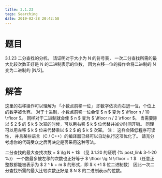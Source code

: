 ```yaml
---
title: 3.1.23
tags: Searching
date: 2019-02-28 20:42:58
---
```


# 题目

3.1.23
二分查找的分析。
请证明对于大小为 N 的符号表，
一次二分查找所需的最大比较次数正好是 N 的二进制表示的位数，
因为右移一位的操作会将二进制的 N 变为二进制的 [N/2]。


# 解答

这里的右移操作可以理解为 「小数点前移一位」
即数字依次向右退一位，个位上的数字被舍弃。
对于十进制，小数点前移一位会使 $ n $  变为 $ \lfloor n / 10 \rfloor $。
同样对于二进制就会使 $ n $ 变为 $ \lfloor n / 2 \rfloor $。
当需要除以 $ 2 $ 的 $ k $ 次幂的时候，可以用右移 $ k $ 位代替并减少时间开销。
同理可以用左移 $ k $ 位来代替乘以 $ 2 $ 的 $ k $ 次幂。
注：
这样会降低程序可读性，
并且某些语言（C / C++）的编译器已经可以自动执行这项优化了。
请充分考虑你的代码受众之后再决定是否采用这种写法。

二分查找的最大查找次数 = $ \lg N + 1$ （见 3.1.20 的证明 {% post_link 3-1-20 %}）
一个数最多被左移的次数也正好等于 $ \lfloor \lg N \rfloor + 1 $
（任意正整数都能被表示为 $ 2 ^ k + m $ 的形式，即 $ k +1 $ 位二进制数）
因此一次二分查找所需的最大比较次数正好是 $ N $ 的二进制表示的位数。
